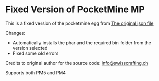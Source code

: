 # Fixed Version of PocketMine MP

This is a fixed version of the pocketmine egg from [The original json file](https://github.com/pelican-eggs/eggs/tree/master/game_eggs/minecraft/bedrock/pocketmine_mp)

Changes:
- Automatically installs the phar and the required bin folder from the version selected
- Fixed some old errors

Credits to original author for the source code: info@swisscrafting.ch

Supports both PM5 and PM4
